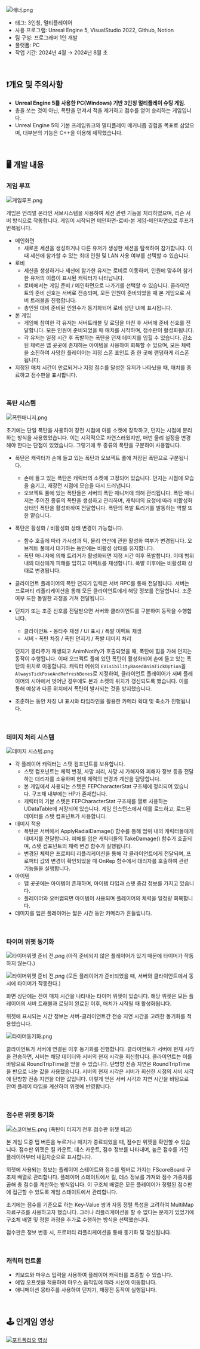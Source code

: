 ![배너.png](/ReadMeSource/배너.png)

- 태그: 3인칭, 멀티플레이어
- 사용 프로그램: Unreal Engine 5, VisualStudio 2022, Github, Notion
- 팀 구성: 프로그래머 1인 개발
- 플랫폼: PC
- 작업 기간: 2024년 4월 → 2024년 8월 초
<br>


## ❗개요 및 주의사항
- **Unreal Engine 5를 사용한 PC(Windows) 기반 3인칭 멀티플레이 슈팅 게임.**
- 총을 쏘는 것이 아닌, 폭탄을 던져서 적을 제거하고 점수를 얻어 승리하는 게임입니다.
- Unreal Engine 5의 기본 프레임워크와 멀티플레이 메커니즘 경험을 목표로 삼았으며, 대부분의 기능은 C++을 이용해 제작했습니다.

<br>


## 🖥️ 개발 내용
### 게임 루프

![게임루프.png](/ReadMeSource/GameLoop.png)

 게임은 언리얼 온라인 서브시스템을 사용하여 세션 관련 기능을 처리하였으며, 리슨 서버 방식으로 작동합니다. 게임이 시작되면 메인화면-로비-본 게임-메인화면으로 루프가 반복됩니다.

- 메인화면
    - 새로운 세션을 생성하거나 다른 유저가 생성한 세션을 탐색하여 참가합니다. 이때 세션에 참가할 수 있는 최대 인원 및 LAN 사용 여부를 선택할 수 있습니다.
- 로비
    - 세션을 생성하거나 세션에 참가한 유저는 로비로 이동하며, 인원에 맞추어 참가한 유저의 이름이 표시된 캐릭터가 나타납니다.
    - 로비에서는 게임 준비 / 메인화면으로 나가기를 선택할 수 있습니다. 클라이언트의 준비 신호는 서버로 전송되며, 모든 인원이 준비되었을 때 본 게임으로 서버 트래블을 진행합니다.
    - 총인원 대비 준비된 인원수가 동기화되어 로비 상단 UI에 표시됩니다.
- 본 게임
    - 게임에 참여한 각 유저는 서버트래블 및 로딩을 마친 후 서버에 준비 신호를 전달합니다. 모든 인원이 준비되었을 때 매치를 시작하며, 점수판이 활성화됩니다.
    - 각 유저는 일정 시간 후 폭발하는 폭탄을 던져 데미지를 입힐 수 있습니다. 감소된 체력은 맵 곳곳에 존재하는 아이템을 사용하여 회복할 수 있으며, 모든 체력을 소진하여 사망한 플레이어는 지정 스폰 포인트 중 한 곳에 랜덤하게 리스폰 됩니다.
- 지정된 매치 시간이 만료되거나 지정 점수를 달성한 유저가 나타났을 때, 매치를 종료하고 점수판을 표시합니다.

<br>


### 폭탄 시스템

![폭탄매니저.png](/ReadMeSource/bomb_manager_bg.png)

 초기에는 단일 폭탄을 사용하여 장전 시점에 이를 소켓에 장착하고, 던지는 시점에 분리하는 방식을 사용했었습니다. 이는 시각적으로 자연스러웠지만, 매번 물리 설정을 변경해야 한다는 단점이 있었습니다. 그렇기에 두 종류의 폭탄을 구분하여 사용합니다.

- 폭탄은 캐릭터가 손에 들고 있는 폭탄과 오브젝트 풀에 저장된 폭탄으로 구분됩니다.
    - 손에 들고 있는 폭탄은 캐릭터의 소켓에 고정되어 있습니다. 던지는 시점에 모습을 숨기고, 재장전 시점에 모습을 다시 드러냅니다.
    - 오브젝트 풀에 있는 폭탄들은 서버의 폭탄 매니저에 의해 관리됩니다. 폭탄 매니저는 주어진 종류의 폭탄을 생성하고 관리하며, 캐릭터의 요청에 따라 비활성화 상태인 폭탄을 활성화하여 전달합니다. 폭탄의 폭발 트리거를 발동하는 역할 또한 맡습니다.
- 폭탄은 활성화 / 비활성화 상태 변경이 가능합니다.
    - 함수 호출에 따라 가시성과 틱, 물리 연산에 관한 활성화 여부가 변경됩니다. 오브젝트 풀에서 대기하는 동안에는 비활성 상태를 유지합니다.
    - 폭탄 매니저에 의해 트리거가 활성화되면 지정 시간 이후 폭발합니다. 이때 범위 내의 대상에게 피해를 입히고 이펙트를 재생합니다. 폭발 이후에는 비활성화 상태로 변경됩니다.
- 클라이언트 플레이어의 폭탄 던지기 입력은 서버 RPC를 통해 전달됩니다. 서버는 프로퍼티 리플리케이션을 통해 모든 클라이언트에게 해당 정보를 전달합니다. 조준 여부 또한 동일한 과정을 거쳐 전달됩니다.
- 던지기 또는 조준 신호를 전달받으면 서버와 클라이언트를 구분하여 동작을 수행합니다.
    - 클라이언트 - 몽타주 재생 / UI 표시 / 폭발 이펙트 재생
    - 서버 - 폭탄 차징 / 폭탄 던지기 / 폭발 데미지 처리
    
     던지기 몽타주가 재생되고 AnimNotify가 호출되었을 때, 폭탄에 힘을 가해 던지는 동작이 수행됩니다. 이때 오브젝트 풀에 있던 폭탄이 활성화되어 손에 들고 있는 폭탄의 위치로 이동합니다. 캐릭터 메쉬의 `EVisibilityBasedAnimTickOption`을 `AlwaysTickPoseAndRefreshBones`로 지정하여, 클라이언트 플레이어가 서버 플레이어의 시야에서 벗어난 경우에도 본과 소켓의 위치가 갱신되도록 했습니다. 이를 통해 예상과 다른 위치에서 폭탄이 발사되는 것을 방지했습니다. 
    
- 조준하는 동안 차징 UI 표시와 타임라인을 활용한 카메라 확대 및 축소가 진행됩니다.

<br>


### 데미지 처리 시스템

![데미지 시스템.png](/ReadMeSource/damage_system.png)

- 각 플레이어 캐릭터는 스탯 컴포넌트를 보유합니다.
    - 스탯 컴포넌트는 체력 변경, 사망 처리, 사망 시 가해자와 피해자 정보 등을 전달하는 대리자를 소유하며 현재 체력의 변경과 계산을 담당합니다.
    - 본 게임에서 사용되는 스텟은 FEPCharacterStat 구조체에 정리되어 있습니다. 구조체 내부에는 HP가 존재합니다.
    - 캐릭터의 기본 스텟은 FEPCharacterStat 구조체를 열로 사용하는 UDataTable에 저장되어 있습니다. 게임 인스턴스에서 이를 로드하고, 로드된 데이터를 스탯 컴포넌트가 사용합니다.
- 데미지 적용
    - 폭탄은 서버에서 ApplyRadialDamage() 함수를 통해 범위 내의 캐릭터들에게 데미지를 전달합니다. 피해를 입은 캐릭터들의 TakeDamage() 함수가 호출되며, 스탯 컴포넌트의 체력 변경 함수가 실행됩니다.
    - 변경된 체력은 프로퍼티 리플리케이션을 통해 각 클라이언트에게 전달되며, 프로퍼티 값의 변경이 확인되었을 때 OnRep 함수에서 대리자를 호출하여 관련 기능들을 실행합니다.
- 아이템
    - 맵 곳곳에는 아이템이 존재하며, 아이템 타입과 스탯 증감 정보를 가지고 있습니다.
    - 플레이어와 오버랩되면 아이템이 사용되며 플레이어의 체력을 일정량 회복합니다.
- 데미지를 입은 플레이어는 짧은 시간 동안 카메라가 흔들립니다.

<br>


### 타이머 위젯 동기화

![타이머위젯 준비 전.png](/ReadMeSource/TimerUI_ready.png)
(아직 준비되지 않은 플레이어가 있기 때문에 타이머가 작동하지 않는다.)

![타이머위젯 준비 전.png](/ReadMeSource/TimerUI_start.png)
(모든 플레이어가 준비되었을 때, 서버와 클라이언트에서 동시에 타이머가 작동한다.)

 화면 상단에는 잔여 매치 시간을 나타내는 타이머 위젯이 있습니다. 해당 위젯은 모든 플레이어의 서버 트래블과 로딩이 완료된 이후, 매치가 시작될 때 활성화됩니다.

 위젯에 표시되는 시간 정보는 서버-클라이언트간 전송 지연 시간을 고려한 동기화를 적용했습니다.

![타이머동기화.png](/ReadMeSource/TimerWidget.png)

 클라이언트가 서버에 연결된 이후 동기화를 진행합니다. 클라이언트가 서버에 현재 시각을 전송하면, 서버는 해당 데이터와 서버의 현재 시각을 회신합니다. 클라이언트는 이를 바탕으로 RoundTripTime을 얻을 수 있습니다. 단방향 전송 지연은 RoundTripTime을 반으로 나눈 값을 사용했습니다. 서버의 현재 시각은 서버가 회신한 시점의 서버 시각에 단방향 전송 지연을 더한 값입니다. 이렇게 얻은 서버 시각과 지연 시간을 바탕으로 잔여 플레이 타임을 계산하여 위젯에 반영합니다. 

<br>


### 점수판 위젯 동기화

![스코어보드.png](/ReadMeSource/scoreboard.png)
(폭탄이 터지기 전후 점수판 위젯 비교)

 본 게임 도중 탭 버튼을 누르거나 매치가 종료되었을 때, 점수판 위젯을 확인할 수 있습니다. 점수판 위젯은 킬 카운트, 데스 카운트, 점수 정보를 나타내며, 높은 점수를 가진 플레이어부터 내림차순으로 표시합니다.

 위젯에 사용되는 정보는 플레이어 스테이트와 점수를 멤버로 가지는 FScoreBoard 구조체 배열로 관리합니다. 플레이어 스테이트에서 킬, 데스 정보를 가져와 점수 가중치를 곱해 총 점수를 계산하는 방식입니다. 이 구조체 배열은 모든 플레이어가 정렬된 점수판에 접근할 수 있도록 게임 스테이트에서 관리합니다.

 초기에는 점수를 기준으로 하는 Key-Value 쌍과 자동 정렬 특성을 고려하여 MultiMap 자료구조를 사용하고자 했습니다. 그러나 리플리케이션을 할 수 없다는 문제가 있었기에 구조체 배열 및 정렬 과정을 추가로 수행하는 방식을 선택했습니다. 

 점수판은 정보 변동 시, 프로퍼티 리플리케이션을 통해 동기화 및 갱신됩니다. 


<br>


### 캐릭터 컨트롤

- 키보드와 마우스 입력을 사용하여 플레이어 캐릭터를 조종할 수 있습니다.
- 에임 오프셋을 적용하여 마우스 움직임에 따라 시선이 이동합니다.
- 애니메이션 몽타주를 사용하여 던지기, 재장전 동작이 실행됩니다.

<br>


## 🕹️ 인게임 영상
[![포트폴리오 영상](/ReadMeSource/youtube_thumbnail_2.png)](https://youtu.be/0zBQWa4tcEE?si=OKgr1P8ftiUFI7M)
